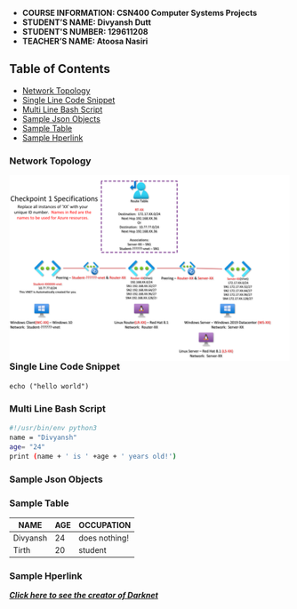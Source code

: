 - **COURSE INFORMATION: CSN400 Computer Systems Projects**
- **STUDENT’S NAME: Divyansh Dutt** 
- **STUDENT'S NUMBER: 129611208**
- **TEACHER’S NAME:  Atoosa Nasiri**


## Table of Contents
- [Network Topology](network-topology)
- [Single Line Code Snippet](single-line-code-snippet)
- [Multi Line Bash Script](multi-line-bash-script)
- [Sample Json Objects](sample-json-objects)
- [Sample Table](sample-table)
- [Sample Hperlink](sample-hyperlink)


### Network Topology
<img src="./Images/checkpoint1-diagram.png"
     alt="Markdown Monster icon"
     style="float: left; margin-right: 10px;" />

### Single Line Code Snippet

` echo ("hello world") `


### Multi Line Bash Script

```bash 
#!/usr/bin/env python3
name = "Divyansh"
age= "24"
print (name + ' is ' +age + ' years old!')
```

### Sample Json Objects


### Sample Table

| NAME    | AGE     |  OCCUPATION   |
|---------|---------|---------------|
| Divyansh| 24      | does nothing! |
| Tirth   | 20      | student       |


### Sample Hperlink

[***Click here to see the creator of Darknet***](https://github.com/ddutt3)
